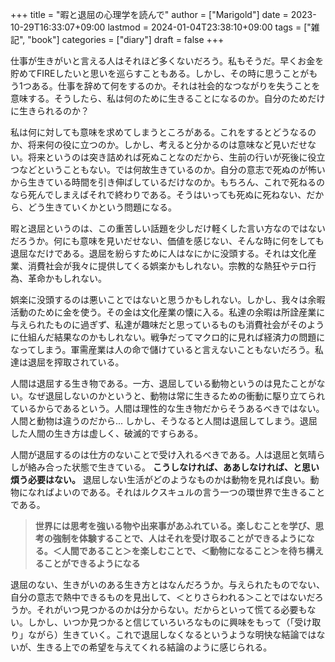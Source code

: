 +++
title = "暇と退屈の心理学を読んで"
author = ["Marigold"]
date = 2023-10-29T16:33:07+09:00
lastmod = 2024-01-04T23:38:10+09:00
tags = ["雑記", "book"]
categories = ["diary"]
draft = false
+++

仕事が生きがいと言える人はそれほど多くないだろう。私もそうだ。早くお金を貯めてFIREしたいと思いを巡らすこともある。しかし、その時に思うことがもう1つある。仕事を辞めて何をするのか。それは社会的なつながりを失うことを意味する。そうしたら、私は何のために生きることになるのか。自分のためだけに生きられるのか？

私は何に対しても意味を求めてしまうところがある。これをするとどうなるのか、将来何の役に立つのか。しかし、考えると分かるのは意味など見いだせない。将来というのは突き詰めれば死ぬことなのだから、生前の行いが死後に役立つなどということもない。では何故生きているのか。自分の意志で死ぬのが怖いから生きている時間を引き伸ばしているだけなのか。もちろん、これで死ねるのなら死んでしまえばそれで終わりである。そうはいっても死ぬに死ねない、だから、どう生きていくかという問題になる。

暇と退屈というのは、この重苦しい話題を少しだけ軽くした言い方なのではないだろうか。何にも意味を見いだせない、価値を感じない、そんな時に何をしても退屈なだけである。退屈を紛らすために人はなにかに没頭する。それは文化産業、消費社会が我々に提供してくる娯楽かもしれない。宗教的な熱狂やテロ行為、革命かもしれない。

娯楽に没頭するのは悪いことではないと思うかもしれない。しかし、我々は余暇活動のために金を使う。その金は文化産業の懐に入る。私達の余暇は所詮産業に与えられたものに過ぎず、私達が趣味だと思っているものも消費社会がそのように仕組んだ結果なのかもしれない。戦争だってマクロ的に見れば経済力の問題になってしまう。軍需産業は人の命で儲けていると言えないこともないだろう。私達は退屈を搾取されている。

人間は退屈する生き物である。一方、退屈している動物というのは見たことがない。なぜ退屈しないのかというと、動物は常に生きるための衝動に駆り立てられているからであるという。人間は理性的な生き物だからそうあるべきではない。人間と動物は違うのだから...
しかし、そうなると人間は退屈してしまう。退屈した人間の生き方は虚しく、破滅的ですらある。

人間が退屈するのは仕方のないことで受け入れるべきである。人は退屈と気晴らしが絡み合った状態で生きている。
**こうしなければ、ああしなければ、と思い煩う必要はない。**
退屈しない生活がどのようなものかは動物を見れば良い。動物になればよいのである。それはルクスキュルの言う一つの環世界で生きることである。

> **世界には思考を強いる物や出来事があふれている。楽しむことを学び、思考の強制を体験することで、人はそれを受け取ることができるようになる。＜人間であること＞を楽しむことで、＜動物になること＞を待ち構えることができるようになる**

退屈のない、生きがいのある生き方とはなんだろうか。与えられたものでない、自分の意志で熱中できるものを見出して、＜とりさらわれる＞ことではないだろうか。それがいつ見つかるのかは分からない。だからといって慌てる必要もない。しかし、いつか見つかると信じていろいろなものに興味をもって（「受け取り」ながら）生きていく。これで退屈しなくなるというような明快な結論ではないが、生きる上での希望を与えてくれる結論のように感じられる。
